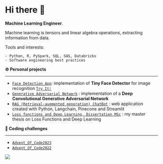 # Hi there 👋

**Machine Learning Engineer**. 

Machine learning is tensors and linear algebra operations, extracting information from data.

Tools and interests:

    - Python, R, PySpark, SQL, SAS, Databricks
    - Software engineering best practices

<!-- - 💭 Some more: <a href="https://draperkm.github.io/blog" target="_blank">Blog</a> -->


<p align="left" style="font-weight:bold"> ⚙️ <b>Personal projects</b> <p>
    
--- 
* [`Face Detection App`](https://github.com/draperkm/Face_Detection_and_Landmarks_Gender_Emotion_Recognition): implementation of **Tiny Face Detector** for image recognition [`Try It!`](https://draperkm-face-detection-app.netlify.app/)
* [`Generative Adversarial Network`](https://github.com/draperkm/DCGAN_Implementation) : implementation of a **Deep Convolutional Generative Adversarial Network**
* [`RAG (Retrieval-augmented generation) ChatBot`](https://github.com/draperkm/rag_chat_with_websites) : web application created with Python, Langchain, Pinecone and Streamlit
* [`Loss functions and Deep Learning, Dissertation MSc`](https://github.com/draperkm/MSc_Dissertation_2021-22/tree/main) : my master thesis on Loss Functions and Deep Learning

<p align="left" style="font-weight:bold"> 🌲 <b>Coding challenges</b> <p>
    
---
* [`Advent_Of_Code2023`](https://github.com/draperkm/Advent_Programming_2023)
* [`Advent_Of_Code2022`](https://github.com/draperkm/Advent_Programming_2022)

<!--
**draperkm/draperkm** is a ✨ _special_ ✨ repository because its `README.md` (this file) appears on your GitHub profile.

Here are some ideas to get you started:

- 🔭 I’m currently working on ...
- 🌱 I’m currently learning ...
- 👯 I’m looking to collaborate on ...
- 🤔 I’m looking for help with ...
- 💬 Ask me about ...
- 📫 How to reach me: ...
- 😄 Pronouns: ...
- ⚡ Fun fact: ...
-->

<!-- 
The following line is the COUNTER: please refer to : https://github.com/antonkomarev/github-profile-views-counter
-->

![](https://komarev.com/ghpvc/?username=draperkm)

